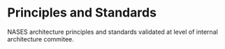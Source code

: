 # Principles and Standards
NASES architecture principles and standards validated at level of internal architecture commitee.
